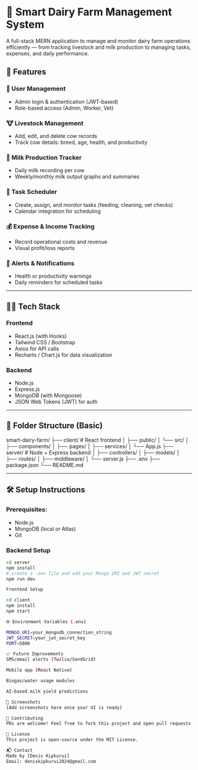 # 🐄 Smart Dairy Farm Management System

A full-stack MERN application to manage and monitor dairy farm operations efficiently — from tracking livestock and milk production to managing tasks, expenses, and daily performance.

## 🚀 Features

### 👤 User Management
- Admin login & authentication (JWT-based)
- Role-based access (Admin, Worker, Vet)

### 🐮 Livestock Management
- Add, edit, and delete cow records
- Track cow details: breed, age, health, and productivity

### 🥛 Milk Production Tracker
- Daily milk recording per cow
- Weekly/monthly milk output graphs and summaries

### 📆 Task Scheduler
- Create, assign, and monitor tasks (feeding, cleaning, vet checks)
- Calendar integration for scheduling

### 💰 Expense & Income Tracking
- Record operational costs and revenue
- Visual profit/loss reports

### 🔔 Alerts & Notifications
- Health or productivity warnings
- Daily reminders for scheduled tasks

---

## 🧑‍💻 Tech Stack

### Frontend
- React.js (with Hooks)
- Tailwind CSS / Bootstrap
- Axios for API calls
- Recharts / Chart.js for data visualization

### Backend
- Node.js
- Express.js
- MongoDB (with Mongoose)
- JSON Web Tokens (JWT) for auth

---

## 📂 Folder Structure (Basic)

smart-dairy-farm/
├── client/ # React frontend
│ ├── public/
│ └── src/
│ ├── components/
│ ├── pages/
│ ├── services/
│ └── App.js
├── server/ # Node + Express backend
│ ├── controllers/
│ ├── models/
│ ├── routes/
│ ├── middleware/
│ └── server.js
├── .env
├── package.json
└── README.md

---

## 🛠️ Setup Instructions

### Prerequisites:
- Node.js
- MongoDB (local or Atlas)
- Git

### Backend Setup

```bash
cd server
npm install
# create a .env file and add your Mongo URI and JWT secret
npm run dev

Frontend Setup

cd client
npm install
npm start

🌐 Environment Variables (.env)

MONGO_URI=your_mongodb_connection_string
JWT_SECRET=your_jwt_secret_key
PORT=5000

📈 Future Improvements
SMS/email alerts (Twilio/SendGrid)

Mobile app (React Native)

Biogas/water usage modules

AI-based milk yield predictions

📸 Screenshots
(Add screenshots here once your UI is ready)

🤝 Contributing
PRs are welcome! Feel free to fork this project and open pull requests.

📄 License
This project is open-source under the MIT License.

📬 Contact
Made by [Denis Kipkurui]
Email: deniskipkurui2024@gmail.com